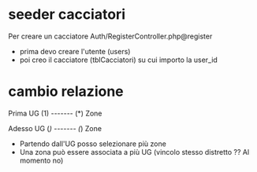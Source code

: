 # seeder cacciatori

Per creare un cacciatore Auth/RegisterController.php@register

- prima devo creare l'utente (users)
- poi creo il cacciatore (tblCacciatori) su cui importo la user_id



# cambio relazione

Prima UG (1) ------- (*) Zone 

Adesso UG (*) ------- (*) Zone


- Partendo dall'UG posso selezionare più zone
- Una zona può essere associata a più UG (vincolo stesso distretto ?? Al momento no) 



